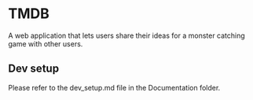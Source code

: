 # TMDB
A web application that lets users share their ideas for a monster catching game with other users.

## Dev setup
Please refer to the dev_setup.md file in the Documentation folder.